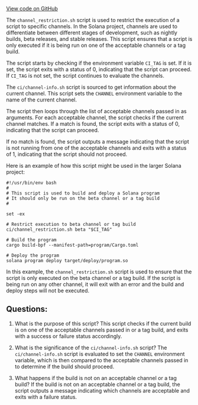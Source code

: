 
[View code on GitHub](https://github.com/solana-labs/solana/blob/master/ci/channel_restriction.sh)

The `channel_restriction.sh` script is used to restrict the execution of a script to specific channels. In the Solana project, channels are used to differentiate between different stages of development, such as nightly builds, beta releases, and stable releases. This script ensures that a script is only executed if it is being run on one of the acceptable channels or a tag build.

The script starts by checking if the environment variable `CI_TAG` is set. If it is set, the script exits with a status of 0, indicating that the script can proceed. If `CI_TAG` is not set, the script continues to evaluate the channels.

The `ci/channel-info.sh` script is sourced to get information about the current channel. This script sets the `CHANNEL` environment variable to the name of the current channel.

The script then loops through the list of acceptable channels passed in as arguments. For each acceptable channel, the script checks if the current channel matches. If a match is found, the script exits with a status of 0, indicating that the script can proceed.

If no match is found, the script outputs a message indicating that the script is not running from one of the acceptable channels and exits with a status of 1, indicating that the script should not proceed.

Here is an example of how this script might be used in the larger Solana project:

```
#!/usr/bin/env bash
#
# This script is used to build and deploy a Solana program
# It should only be run on the beta channel or a tag build
#

set -ex

# Restrict execution to beta channel or tag build
ci/channel_restriction.sh beta "$CI_TAG"

# Build the program
cargo build-bpf --manifest-path=program/Cargo.toml

# Deploy the program
solana program deploy target/deploy/program.so
```

In this example, the `channel_restriction.sh` script is used to ensure that the script is only executed on the beta channel or a tag build. If the script is being run on any other channel, it will exit with an error and the build and deploy steps will not be executed.
## Questions: 
 1. What is the purpose of this script?
   This script checks if the current build is on one of the acceptable channels passed in or a tag build, and exits with a success or failure status accordingly.

2. What is the significance of the `ci/channel-info.sh` script?
   The `ci/channel-info.sh` script is evaluated to set the `CHANNEL` environment variable, which is then compared to the acceptable channels passed in to determine if the build should proceed.

3. What happens if the build is not on an acceptable channel or a tag build?
   If the build is not on an acceptable channel or a tag build, the script outputs a message indicating which channels are acceptable and exits with a failure status.